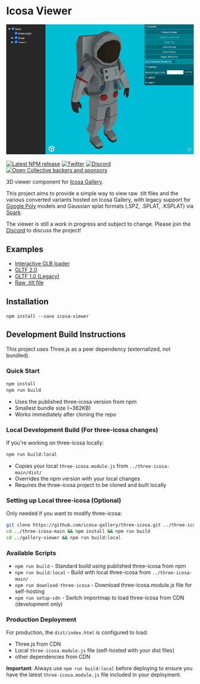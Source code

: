 # Icosa Viewer

![gallery-viewer.jpg](docs/images/gallery-viewer.jpg)

[![Latest NPM release](https://img.shields.io/npm/v/icosa-viewer.svg)](https://www.npmjs.com/package/icosa-viewer)
[![Twitter](https://img.shields.io/badge/follow-%40IcosaGallery-blue.svg?style=flat&logo=twitter)](https://twitter.com/IcosaGallery)
[![Discord](https://discordapp.com/api/guilds/783806589991780412/embed.png?style=shield)](https://discord.gg/W7NCEYnEfy)
[![Open Collective backers and sponsors](https://img.shields.io/opencollective/all/icosa?logo=open-collective)](https://opencollective.com/icosa)

3D viewer component for [Icosa Gallery](https://icosa.gallery).

This project aims to provide a simple way to view raw .tilt files and the various converted variants hosted on Icosa Gallery, with legacy support for [Google Poly](https://poly.google.com) models and Gaussian splat formats (.SPZ, .SPLAT, .KSPLAT) via [Spark](https://github.com/sparkjsdev/spark).

The viewer is still a work in progress and subject to change. Please join the [Discord](https://discord.gg/W7NCEYnEfy) to discuss the project!

## Examples

- [Interactive GLB loader](https://icosa-gallery.github.io/icosa-viewer/index.html)
- [GLTF 2.0](https://icosa-gallery.github.io/icosa-viewer/gltf-viewer.html)
- [GLTF 1.0 (Legacy)](https://icosa-gallery.github.io/icosa-viewer/gltf1-viewer.html)
- [Raw .tilt file](https://icosa-gallery.github.io/icosa-viewer/tilt-viewer.html)

## Installation

`npm install --save icosa-viewer`

## Development Build Instructions

This project uses Three.js as a peer dependency (externalized, not bundled). 

### Quick Start
```bash
npm install
npm run build
```
- Uses the published three-icosa version from npm
- Smallest bundle size (~362KB)
- Works immediately after cloning the repo

### Local Development Build (For three-icosa changes)
If you're working on three-icosa locally:
```bash
npm run build:local
```
- Copies your local `three-icosa.module.js` from `../three-icosa-main/dist/`
- Overrides the npm version with your local changes
- Requires the three-icosa project to be cloned and built locally

### Setting up Local three-icosa (Optional)
Only needed if you want to modify three-icosa:
```bash
git clone https://github.com/icosa-gallery/three-icosa.git ../three-icosa-main
cd ../three-icosa-main && npm install && npm run build
cd ../gallery-viewer && npm run build:local
```

### Available Scripts

- `npm run build` - Standard build using published three-icosa from npm
- `npm run build:local` - Build with local three-icosa from `../three-icosa-main/`
- `npm run download-three-icosa` - Download three-icosa.module.js file for self-hosting
- `npm run setup-cdn` - Switch importmap to load three-icosa from CDN (development only)

### Production Deployment
For production, the `dist/index.html` is configured to load:
- Three.js from CDN
- Local `three-icosa.module.js` file (self-hosted with your dist files)
- other dependencies from CDN

**Important**: Always use `npm run build:local` before deploying to ensure you have the latest `three-icosa.module.js` file included in your deployment.
